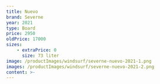 ```yaml
---
title: Nuevo
brand: Severne
year: 2021
type: Board
price: 2950
oldPrice: 17000
sizes:
    - extraPrice: 0
      size: 73 liter
image: /productImages/windsurf/severne-nuevo-2021-1.png
images: /productImages/windsurf/severne-nuevo-2021-2.png
content: >-
---
```

